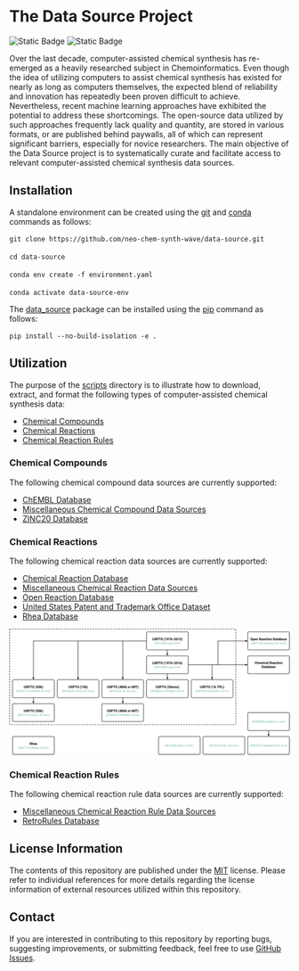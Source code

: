 # The Data Source Project
![Static Badge](https://img.shields.io/badge/Elix%2C%20Inc.-%235EB6B3?style=flat)
![Static Badge](https://img.shields.io/badge/Institute%20of%20Science%20Tokyo-%231C3177?style=flat)

Over the last decade, computer-assisted chemical synthesis has re-emerged as a heavily researched subject in
Chemoinformatics. Even though the idea of utilizing computers to assist chemical synthesis has existed for nearly as
long as computers themselves, the expected blend of reliability and innovation has repeatedly been proven difficult to
achieve. Nevertheless, recent machine learning approaches have exhibited the potential to address these shortcomings.
The open-source data utilized by such approaches frequently lack quality and quantity, are stored in various formats, or
are published behind paywalls, all of which can represent significant barriers, especially for novice researchers. The
main objective of the Data Source project is to systematically curate and facilitate access to relevant
computer-assisted chemical synthesis data sources.


## Installation
A standalone environment can be created using the [git](https://git-scm.com) and [conda](https://conda.io) commands as
follows:

```shell
git clone https://github.com/neo-chem-synth-wave/data-source.git

cd data-source

conda env create -f environment.yaml

conda activate data-source-env
```

The [data_source](/data_source) package can be installed using the [pip](https://pip.pypa.io) command as follows:

```shell
pip install --no-build-isolation -e .
```


## Utilization
The purpose of the [scripts](/scripts) directory is to illustrate how to download, extract, and format the following
types of computer-assisted chemical synthesis data:

- [Chemical Compounds](#chemical-compounds)
- [Chemical Reactions](#chemical-reactions)
- [Chemical Reaction Rules](#chemical-reaction-rules)


### Chemical Compounds
The following chemical compound data sources are currently supported:

- [ChEMBL Database](#chembl-database)
- [Miscellaneous Chemical Compound Data Sources](#miscellaneous-chemical-compound-data-sources)
- [ZINC20 Database](#zinc20-database)


### Chemical Reactions
The following chemical reaction data sources are currently supported:

- [Chemical Reaction Database](#chemical-reaction-database)
- [Miscellaneous Chemical Reaction Data Sources](#miscellaneous-chemical-reaction-data-sources)
- [Open Reaction Database](#open-reaction-database)
- [United States Patent and Trademark Office Dataset](#united-states-patent-and-trademark-office-dataset)
- [Rhea Database](#rhea-database)

![chemical_reaction_data_sources.png](figures/chemical_reaction_data_sources.png)


### Chemical Reaction Rules
The following chemical reaction rule data sources are currently supported:

- [Miscellaneous Chemical Reaction Rule Data Sources](#miscellaneous-chemical-reaction-rule-data-sources)
- [RetroRules Database](#retrorules-database)


## License Information
The contents of this repository are published under the [MIT](/LICENSE) license. Please refer to individual references
for more details regarding the license information of external resources utilized within this repository.


## Contact
If you are interested in contributing to this repository by reporting bugs, suggesting improvements, or submitting
feedback, feel free to use [GitHub Issues](https://github.com/neo-chem-synth-wave/data-source/issues).
